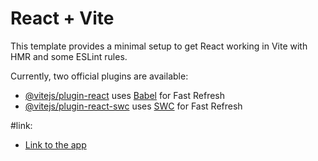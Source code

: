 # React + Vite

This template provides a minimal setup to get React working in Vite with HMR and some ESLint rules.

Currently, two official plugins are available:

- [@vitejs/plugin-react](https://github.com/vitejs/vite-plugin-react/blob/main/packages/plugin-react/README.md) uses [Babel](https://babeljs.io/) for Fast Refresh
- [@vitejs/plugin-react-swc](\https://github.com/vitejs/vite-plugin-react-swc) uses [SWC](https://swc.rs/) for Fast Refresh

#link: 
- [Link to the app](https://car-wash-app-three.vercel.app/)
